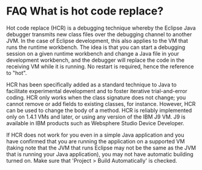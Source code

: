 FAQ What is hot code replace?
=============================

Hot code replace (HCR) is a debugging technique whereby the Eclipse Java debugger transmits new class files over the debugging channel to another JVM. In the case of Eclipse development, this also applies to the VM that runs the runtime workbench. The idea is that you can start a debugging session on a given runtime workbench and change a Java file in your development workbench, and the debugger will replace the code in the receiving VM while it is running. No restart is required, hence the reference to "hot".

HCR has been specifically added as a standard technique to Java to facilitate experimental development and to foster iterative trial-and-error coding. HCR only works when the class signature does not change; you cannot remove or add fields to existing classes, for instance. However, HCR can be used to change the body of a method. HCR is reliably implemented only on 1.4.1 VMs and later, or using any version of the IBM J9 VM. J9 is available in IBM products such as Websphere Studio Device Developer.

If HCR does not work for you even in a simple Java application and you have confirmed that you are running the application on a supported VM (taking note that the JVM that runs Eclipse may not be the same as the JVM that is running your Java application), you may not have automatic building turned on. Make sure that 'Project > Build Automatically' is checked.


